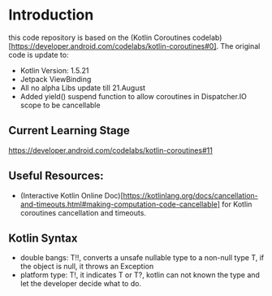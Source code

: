 # Introduction

this code repository is based on the (Kotlin Coroutines codelab)[https://developer.android.com/codelabs/kotlin-coroutines#0]. The original code is update to:

* Kotlin Version: 1.5.21
* Jetpack ViewBinding
* All no alpha Libs update till 21.August
* Added yield() suspend function to allow coroutines in Dispatcher.IO scope to be cancellable

## Current Learning Stage
https://developer.android.com/codelabs/kotlin-coroutines#11

## Useful Resources:
* (Interactive Kotlin Online Doc)[https://kotlinlang.org/docs/cancellation-and-timeouts.html#making-computation-code-cancellable] for Kotlin coroutines cancellation and timeouts.

## Kotlin Syntax

* double bangs: T!!, converts a unsafe nullable type to a non-null type T, if the object is null, it throws an Exception
* platform type: T!, it indicates T or T?, kotlin can not known the type and let the developer decide what to do.
